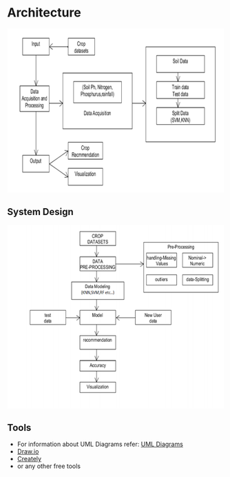 # Architecture


![Architecture](https://github.com/nithinramesh67/SDLC_CropRecommendation/blob/main/2_Architecture/swarchi.PNG)


## System Design
![System Design](https://github.com/nithinramesh67/SDLC_CropRecommendation/blob/main/2_Architecture/design.PNG)

## Tools 
* For information about UML Diagrams refer: [UML Diagrams](https://www.uml-diagrams.org/uml-25-diagrams.html)
* [Draw.io](https://app.diagrams.net/)
* [Creately](https://app.creately.com/diagram/create)
* or any other free tools
